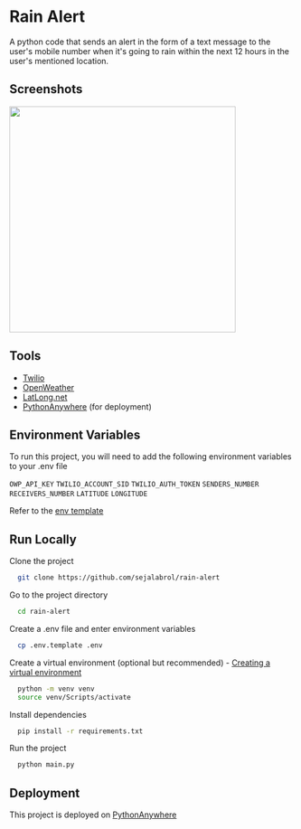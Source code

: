 # Rain Alert
A python code that sends an alert in the form of a text message to the user's mobile number when it's going to rain within the next 12 hours in the user's mentioned location.

## Screenshots
<img src="https://user-images.githubusercontent.com/87208681/126847108-83a0591d-0a7a-4657-9ecf-e321c242b55e.jpeg" width="400">

## Tools
 - [Twilio](https://www.twilio.com/)
 - [OpenWeather](https://openweathermap.org/)
 - [LatLong.net](https://www.latlong.net/)
 - [PythonAnywhere](https://www.pythonanywhere.com/) (for deployment)

## Environment Variables
To run this project, you will need to add the following environment variables to your .env file

`OWP_API_KEY` `TWILIO_ACCOUNT_SID` `TWILIO_AUTH_TOKEN` `SENDERS_NUMBER` `RECEIVERS_NUMBER` `LATITUDE` `LONGITUDE`

Refer to the [env template](https://github.com/sejalabrol/rain-alert/blob/main/.env.template)

## Run Locally
Clone the project
```bash
  git clone https://github.com/sejalabrol/rain-alert
```
Go to the project directory
```bash
  cd rain-alert
```
Create a .env file and enter environment variables
```bash
  cp .env.template .env
```
Create a virtual environment (optional but recommended) - [Creating a virtual environment](https://packaging.python.org/guides/installing-using-pip-and-virtual-environments/#creating-a-virtual-environment)
```bash
  python -m venv venv
  source venv/Scripts/activate
```
Install dependencies
```bash
  pip install -r requirements.txt
```
Run the project
```bash
  python main.py
```
## Deployment
This project is deployed on [PythonAnywhere](https://www.pythonanywhere.com/)
